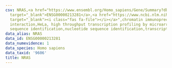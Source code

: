 ```yaml
---
csv: NRAS,<a href="https://www.ensembl.org/Homo_sapiens/Gene/Summary?db=core;g=ENSG00000213281"
  target="_blank">ENSG00000213281</a>,<a href="https://www.ncbi.nlm.nih.gov/pubmed/17216044"
  target="_blank"><i class="fas fa-file"></i></a>",chromatin immunoprecipitation assay,direct
  interaction,HeLa, high throughput transcription profiling by microarray,nucleotide
  sequence identification,nucleotide sequence identification,transcriptional regulation,
data_alias: NRAS
data_id: ENSG00000213281
data_numevidence: 1
data_species: Homo sapiens
data_taxid: '9606'
title: NRAS
---
```

